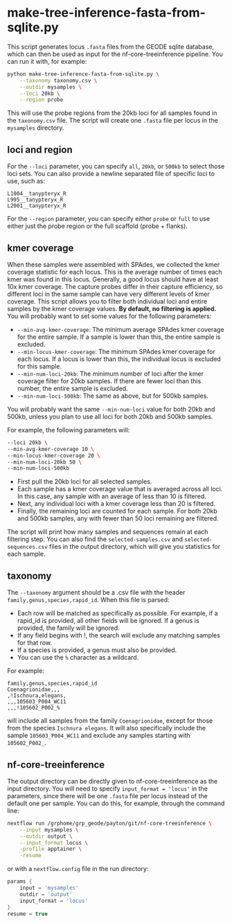 # make-tree-inference-fasta-from-sqlite.py

This script generates locus `.fasta` files from the GEODE sqlite database, which can then be used as input for the nf-core-treeinference pipeline. You can run it with, for example:

```bash
python make-tree-inference-fasta-from-sqlite.py \
	--taxonomy taxonomy.csv \
	--outdir mysamples \
	--loci 20kb \
	--region probe
```

This will use the probe regions from the 20kb loci for all samples found in the `taxonomy.csv` file. The script will create one `.fasta` file per locus in the `mysamples` directory.

## loci and region

For the `--loci` parameter, you can specify `all`, `20kb`, or `500kb` to select those loci sets. You can also provide a newline separated file of specific loci to use, such as:

```
L1004__tanypteryx_R
L995__tanypteryx_R
L2001__tanypteryx_R
```

For the `--region` parameter, you can specify either `probe` or `full` to use either just the probe region or the full scaffold (probe + flanks).

## kmer coverage

When these samples were assembled with SPAdes, we collected the kmer coverage statistic for each locus. This is the average number of times each kmer was found in this locus. Generally, a good locus should have at least 10x kmer coverage. The capture probes differ in their capture efficiency, so different loci in the same sample can have very different levels of kmer coverage. This script allows you to filter both individual loci and entire samples by the kmer coverage values. **By default, no filtering is applied.** You will probably want to set some values for the following parameters:

- `--min-avg-kmer-coverage`: The minimum average SPAdes kmer coverage for the entire sample. If a sample is lower than this, the entire sample is excluded.
- `--min-locus-kmer-coverage`: The minimum SPAdes kmer coverage for each locus. If a locus is lower than this, the individual locus is excluded for this sample.
- `--min-num-loci-20kb`: The minimum number of loci after the kmer coverage filter for 20kb samples. If there are fewer loci than this number, the entire sample is excluded.
- `--min-num-loci-500kb`: The same as above, but for 500kb samples.

You will probably want the same `--min-num-loci` value for both 20kb and 500kb, unless you plan to use all loci for both 20kb and 500kb samples.

For example, the following parameters will:

```bash
--loci 20kb \
--min-avg-kmer-coverage 10 \
--min-locus-kmer-coverage 20 \
--min-num-loci-20kb 50 \
--min-num-loci-500kb
```

- First pull the 20kb loci for all selected samples.
- Each sample has a kmer coverage value that is averaged across all loci. In this case, any sample with an average of less than 10 is filtered.
- Next, any individual loci with a kmer coverage less than 20 is filtered.
- Finally, the remaining loci are counted for each sample. For both 20kb and 500kb samples, any with fewer than 50 loci remaining are filtered.

The script will print how many samples and sequences remain at each filtering step. You can also find the `selected-samples.csv` and `selected-sequences.csv` files in the output directory, which will give you statistics for each sample.

## taxonomy

The `--taxonomy` argument should be a .csv file with the header `family,genus,species,rapid_id`. When this file is parsed:

- Each row will be matched as specifically as possible. For example, if a rapid\_id is provided, all other fields will be ignored. If a genus is provided, the family will be ignored.
- If any field begins with !, the search will exclude any matching samples for that row.
- If a species is provided, a genus must also be provided.
- You can use the `%` character as a wildcard.

For example:

    family,genus,species,rapid_id
    Coenagrionidae,,,
    ,!Ischnura,elegans,
    ,,,105603_P004_WC11
    ,,,!105602_P002_%

will include all samples from the family `Coenagrionidae`, except for those from the species `Ischnura elegans`. It will also specifically include the sample `105603_P004_WC11` and exclude any samples starting with `105602_P002_`.

## nf-core-treeinference

The output directory can be directly given to nf-core-treeinference as the input directory. You will need to specify `input_format = 'locus'` in the parameters, since there will be one `.fasta` file per locus instead of the default one per sample. You can do this, for example, through the command line:

```bash
nextflow run /grphome/grp_geode/payton/git/nf-core-treeinference \
	--input mysamples \
	--outdir output \
	--input_format locus \
	-profile apptainer \
	-resume
```

or with a `nextflow.config` file in the run directory:

```groovy
params {
	input = 'mysamples'
	outdir = 'output'
	input_format = 'locus'
}
resume = true
```
